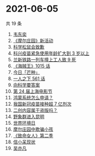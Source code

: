 # 2021-06-05

共 19 条

<!-- BEGIN -->
<!-- 最后更新时间 Sat Jun 05 2021 22:31:45 GMT+0800 (China Standard Time) -->

1. [韦东奕](https://www.zhihu.com/search?q=韦东奕)
2. [《摩尔庄园》新活动](https://www.zhihu.com/search?q=摩尔庄园)
3. [科学松鼠会致歉](https://www.zhihu.com/search?q=科学松鼠会)
4. [科兴疫苗紧急使用年龄扩大到 3 岁以上](https://www.zhihu.com/search?q=科兴疫苗)
5. [兰新铁路一列车撞上工人致 9 死](https://www.zhihu.com/search?q=兰新铁路)
6. [《海贼王》1015 话](https://www.zhihu.com/search?q=海贼王)
7. [今日「芒种」](https://www.zhihu.com/search?q=芒种)
8. [一人之下 561 话](https://www.zhihu.com/search?q=一人之下)
9. [向科学要答案](https://www.zhihu.com/search?q=向科学要答案)
10. [第 24 届上海电影节](https://www.zhihu.com/search?q=上海电影节)
11. [鸿蒙系统怎么申请？](https://www.zhihu.com/search?q=鸿蒙系统怎么申请)
12. [我国新冠疫苗接种超 7 亿剂次](https://www.zhihu.com/search?q=新冠疫苗)
13. [二创内容属于盗版吗？](https://www.zhihu.com/search?q=二创)
14. [野象群进入昆明](https://www.zhihu.com/search?q=云南大象)
15. [世界环境日](https://www.zhihu.com/search?q=世界环境日)
16. [摩尔庄园中欺骗小孩](https://www.zhihu.com/search?q=摩尔庄园)
17. [《致命女人》第二季](https://www.zhihu.com/search?q=致命女人)
18. [信小呆现状](https://www.zhihu.com/search?q=信小呆)
19. [吴亦凡](https://www.zhihu.com/search?q=吴亦凡)

<!-- END -->
